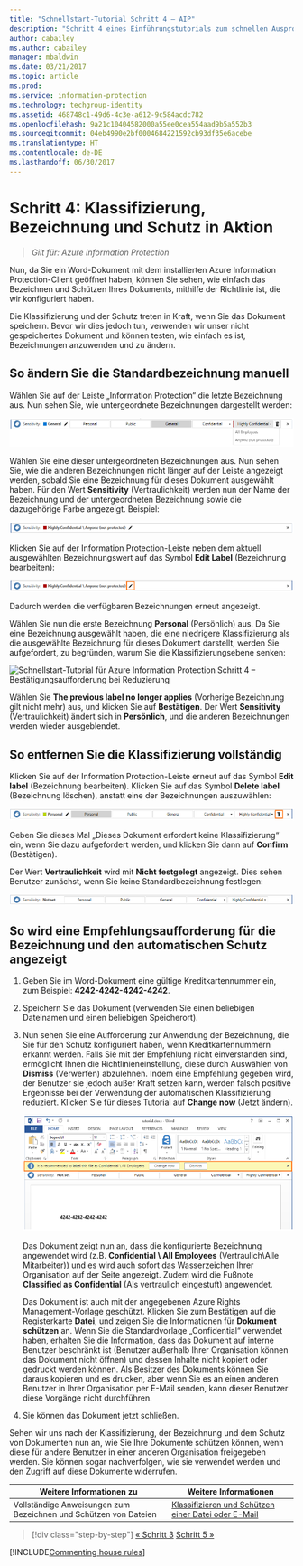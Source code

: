 ```yaml
---
title: "Schnellstart-Tutorial Schritt 4 – AIP"
description: "Schritt 4 eines Einführungstutorials zum schnellen Ausprobieren von Azure Information Protection – Bezeichnung und Schutz in Aktion."
author: cabailey
ms.author: cabailey
manager: mbaldwin
ms.date: 03/21/2017
ms.topic: article
ms.prod: 
ms.service: information-protection
ms.technology: techgroup-identity
ms.assetid: 468748c1-49d6-4c3e-a612-9c584acdc782
ms.openlocfilehash: 9a21c10404582000a55ee0cea554aad9b5a552b3
ms.sourcegitcommit: 04eb4990e2bf0004684221592cb93df35e6acebe
ms.translationtype: HT
ms.contentlocale: de-DE
ms.lasthandoff: 06/30/2017
---
```

# <a name="step-4-see-classification-labeling-and-protection-in-action"></a>Schritt 4: Klassifizierung, Bezeichnung und Schutz in Aktion 

>*Gilt für: Azure Information Protection*

Nun, da Sie ein Word-Dokument mit dem installierten Azure Information Protection-Client geöffnet haben, können Sie sehen, wie einfach das Bezeichnen und Schützen Ihres Dokuments, mithilfe der Richtlinie ist, die wir konfiguriert haben.

Die Klassifizierung und der Schutz treten in Kraft, wenn Sie das Dokument speichern. Bevor wir dies jedoch tun, verwenden wir unser nicht gespeichertes Dokument und können testen, wie einfach es ist, Bezeichnungen anzuwenden und zu ändern.

## <a name="to-manually-change-our-default-label"></a>So ändern Sie die Standardbezeichnung manuell

Wählen Sie auf der Leiste „Information Protection“ die letzte Bezeichnung aus. Nun sehen Sie, wie untergeordnete Bezeichnungen dargestellt werden:

![Schnellstart-Tutorial für Azure Information Protection Schritt 4 – Auswählen einer untergeordneten Bezeichnung](../media/info-protect-sub-labelsv2.png)

Wählen Sie eine dieser untergeordneten Bezeichnungen aus. Nun sehen Sie, wie die anderen Bezeichnungen nicht länger auf der Leiste angezeigt werden, sobald Sie eine Bezeichnung für dieses Dokument ausgewählt haben. Für den Wert **Sensitivity** (Vertraulichkeit) werden nun der Name der Bezeichnung und der untergeordneten Bezeichnung sowie die dazugehörige Farbe angezeigt. Beispiel:

![Schnellstart-Tutorial für Azure Information Protection Schritt 4 – ausgewählte untergeordnete Bezeichnung](../media/info-protect-sub-label-selectedv2.png)

Klicken Sie auf der Information Protection-Leiste neben dem aktuell ausgewählten Bezeichnungswert auf das Symbol **Edit Label** (Bezeichnung bearbeiten):

![Schnellstart-Tutorial für Azure Information Protection Schritt 4 – Symbol „Bezeichnung bearbeiten“](../media/info-protect-edit-label-selectedv2.png)

Dadurch werden die verfügbaren Bezeichnungen erneut angezeigt.

Wählen Sie nun die erste Bezeichnung **Personal** (Persönlich) aus. Da Sie eine Bezeichnung ausgewählt haben, die eine niedrigere Klassifizierung als die ausgewählte Bezeichnung für dieses Dokument darstellt, werden Sie aufgefordert, zu begründen, warum Sie die Klassifizierungsebene senken:

![Schnellstart-Tutorial für Azure Information Protection Schritt 4 – Bestätigungsaufforderung bei Reduzierung](../media/info-protect-lower-justification.png)

Wählen Sie **The previous label no longer applies** (Vorherige Bezeichnung gilt nicht mehr) aus, und klicken Sie auf **Bestätigen**. Der Wert **Sensitivity** (Vertraulichkeit) ändert sich in **Persönlich**, und die anderen Bezeichnungen werden wieder ausgeblendet.

## <a name="to-remove-the-classification-completely"></a>So entfernen Sie die Klassifizierung vollständig

Klicken Sie auf der Information Protection-Leiste erneut auf das Symbol **Edit label** (Bezeichnung bearbeiten). Klicken Sie auf das Symbol **Delete label** (Bezeichnung löschen), anstatt eine der Bezeichnungen auszuwählen:

![Schnellstart-Tutorial für Azure Information Protection Schritt 4 – Symbol „Löschen“](../media/delete-icon-from-personalv2.png)

Geben Sie dieses Mal „Dieses Dokument erfordert keine Klassifizierung“ ein, wenn Sie dazu aufgefordert werden, und klicken Sie dann auf **Confirm** (Bestätigen).  

Der Wert **Vertraulichkeit** wird mit **Nicht festgelegt** angezeigt. Dies sehen Benutzer zunächst, wenn Sie keine Standardbezeichnung festlegen:

![Schnellstart-Tutorial für Azure Information Protection Schritt 4 – Entfernen der Klassifizierung](../media/sensitivity-not-setv2.png)


## <a name="to-see-a-recommendation-prompt-for-labeling-and-automatic-protection"></a>So wird eine Empfehlungsaufforderung für die Bezeichnung und den automatischen Schutz angezeigt

1. Geben Sie im Word-Dokument eine gültige Kreditkartennummer ein, zum Beispiel: **4242-4242-4242-4242**. 

2. Speichern Sie das Dokument (verwenden Sie einen beliebigen Dateinamen und einen beliebigen Speicherort). 

3. Nun sehen Sie eine Aufforderung zur Anwendung der Bezeichnung, die Sie für den Schutz konfiguriert haben, wenn Kreditkartennummern erkannt werden. Falls Sie mit der Empfehlung nicht einverstanden sind, ermöglicht Ihnen die Richtlinieneinstellung, diese durch Auswählen von **Dismiss** (Verwerfen) abzulehnen. Indem eine Empfehlung gegeben wird, der Benutzer sie jedoch außer Kraft setzen kann, werden falsch positive Ergebnisse bei der Verwendung der automatischen Klassifizierung reduziert. Klicken Sie für dieses Tutorial auf **Change now** (Jetzt ändern).

    ![Schnellstart-Tutorial für Azure Information Protection Schritt 4 – Empfehlungsaufforderung](../media/change-nowv2.png)

    Das Dokument zeigt nun an, dass die konfigurierte Bezeichnung angewendet wird (z.B. **Confidential \ All Employees** (Vertraulich\Alle Mitarbeiter)) und es wird auch sofort das Wasserzeichen Ihrer Organisation auf der Seite angezeigt. Zudem wird die Fußnote **Classified as Confidential** (Als vertraulich eingestuft) angewendet. 

    Das Dokument ist auch mit der angegebenen Azure Rights Management-Vorlage geschützt. Klicken Sie zum Bestätigen auf die Registerkarte **Datei**, und zeigen Sie die Informationen für **Dokument schützen** an. Wenn Sie die Standardvorlage „Confidential“ verwendet haben, erhalten Sie die Information, dass das Dokument auf interne Benutzer beschränkt ist (Benutzer außerhalb Ihrer Organisation können das Dokument nicht öffnen) und dessen Inhalte nicht kopiert oder gedruckt werden können. Als Besitzer des Dokuments können Sie daraus kopieren und es drucken, aber wenn Sie es an einen anderen Benutzer in Ihrer Organisation per E-Mail senden, kann dieser Benutzer diese Vorgänge nicht durchführen.

4. Sie können das Dokument jetzt schließen.

Sehen wir uns nach der Klassifizierung, der Bezeichnung und dem Schutz von Dokumenten nun an, wie Sie Ihre Dokumente schützen können, wenn diese für andere Benutzer in einer anderen Organisation freigegeben werden. Sie können sogar nachverfolgen, wie sie verwendet werden und den Zugriff auf diese Dokumente widerrufen.

|Weitere Informationen zu|Weitere Informationen|
|--------------------------------|--------------------------|
|Vollständige Anweisungen zum Bezeichnen und Schützen von Dateien |[Klassifizieren und Schützen einer Datei oder E-Mail](../rms-client/client-classify-protect.md)|





>[!div class="step-by-step"]
[&#171; Schritt 3](infoprotect-tutorial-step3.md)
[Schritt 5 &#187;](infoprotect-tutorial-step5.md)

[!INCLUDE[Commenting house rules](../includes/houserules.md)]